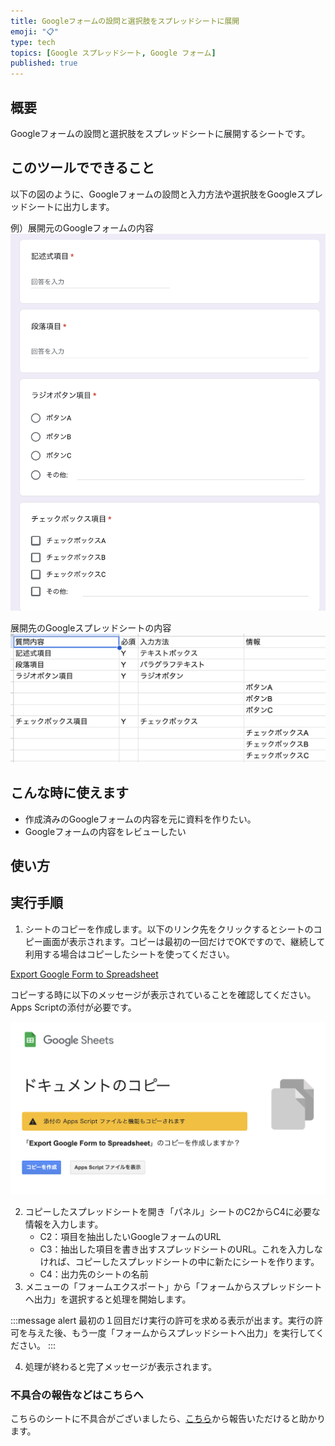 ```yaml
---
title: Googleフォームの設問と選択肢をスプレッドシートに展開
emoji: "📋"
type: tech
topics: [Google スプレッドシート, Google フォーム]
published: true
---
```

## 概要
Googleフォームの設問と選択肢をスプレッドシートに展開するシートです。

## このツールでできること
以下の図のように、Googleフォームの設問と入力方法や選択肢をGoogleスプレッドシートに出力します。

例）展開元のGoogleフォームの内容
![](/images/google/export-form-to-spreadsheet/01.png)

展開先のGoogleスプレッドシートの内容
![](/images/google/export-form-to-spreadsheet/02.png)

## こんな時に使えます
- 作成済みのGoogleフォームの内容を元に資料を作りたい。
- Googleフォームの内容をレビューしたい

## 使い方
## 実行手順
1. シートのコピーを作成します。以下のリンク先をクリックするとシートのコピー画面が表示されます。コピーは最初の一回だけでOKですので、継続して利用する場合はコピーしたシートを使ってください。

[Export Google Form to Spreadsheet](https://docs.google.com/spreadsheets/d/1Q0YKNGBhEuMNGWB5gvBLQsvfACta36rxS1cGjFOkUNk/copy?usp=sharing)

コピーする時に以下のメッセージが表示されていることを確認してください。Apps Scriptの添付が必要です。

![](/images/google/export-form-to-spreadsheet/copy.png)

2. コピーしたスプレッドシートを開き「パネル」シートのC2からC4に必要な情報を入力します。
    - C2：項目を抽出したいGoogleフォームのURL
    - C3：抽出した項目を書き出すスプレッドシートのURL。これを入力しなければ、コピーしたスプレッドシートの中に新たにシートを作ります。
    - C4：出力先のシートの名前
3. メニューの「フォームエクスポート」から「フォームからスプレッドシートへ出力」を選択すると処理を開始します。

:::message alert
最初の１回目だけ実行の許可を求める表示が出ます。実行の許可を与えた後、もう一度「フォームからスプレッドシートへ出力」を実行してください。
:::

4. 処理が終わると完了メッセージが表示されます。

### 不具合の報告などはこちらへ
こちらのシートに不具合がございましたら、[こちら](https://github.com/kwaka1208/issues/issues)から報告いただけると助かります。